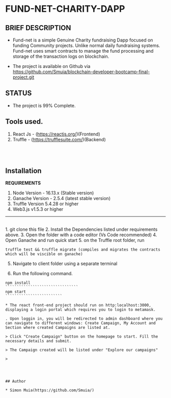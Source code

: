 <h1> FUND-NET-CHARITY-DAPP</h1>


## BRIEF DESCRIPTION

* Fund-net is a simple Genuine Charity fundraising Dapp focused on funding Community projects. Unlike normal daily fundraising systems. Fund-net uses smart contracts to manage the fund processing and storage of the transaction logs on blockchain.

* The project is available on Github via https://github.com/Smuia/blockchain-developer-bootcamp-final-project.git

## STATUS

* The project is 99% Complete.

## Tools used.
1. React Js - (https://reactjs.org/)(Frontend)
2. Truffle - (https://trufflesuite.com/)(Backend)

<br><br>

## Installation 

<strong>REQUIREMENTS</strong>
1. Node Version - 16.13.x (Stable version)
2. Ganache Version - 2.5.4 (latest stable version)
3. Truffle Version 5.4.28 or higher
4. Web3.js v1.5.3 or higher

<hr>
<br>
1. git clone this file 
2. Install the Dependencies  listed under requirements above.
3. Open the folder with a code editor (Vs Code recommended)
4. Open Ganache and run quick start 
5. on the Truffle root folder, run 

````````````````
truffle test && truffle migrate (compiles and migrates the contracts which will be viscible on ganache)
````````````````````````````````

5. Navigate to client folder using a separate terminal

6. Run the following command.
``````````````````````````````````
npm install
````````````````````````````````
npm start
`````````````````````````

* The react front-end project should run on http:localhost:3000, displaying a login portal which requires you to login to metamask.

. Upon loggin in, you will be redirected to admin dashboard where you can navigate to different windows: Create Campaign, My Account and Section where created Campaigns are listed at.

> Click "Create Campaign" button on the homepage to start. Fill the necessary details and submit.

> The Campaign created will be listed under "Explore our campaigns"

> 




## Author

* Simon Muia(https://github.com/Smuia/)


